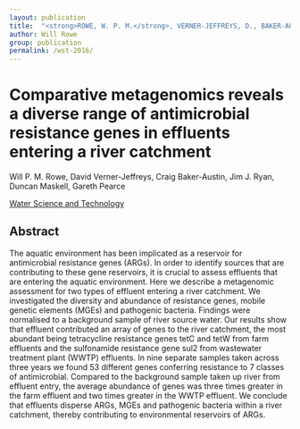 ```yaml
---
layout: publication
title:  "<strong>ROWE, W. P. M.</strong>, VERNER-JEFFREYS, D., BAKER-AUSTIN, C., RYAN, J. J., MASKELL, D. & PEARCE, G. 2016. Comparative metagenomics reveals a diverse range of antimicrobial resistance genes in effluents entering a river catchment. Water Science and Technology, 73, 7, 1541-9"
author: Will Rowe
group: publication
permalink: /wst-2016/
---
```


# Comparative metagenomics reveals a diverse range of antimicrobial resistance genes in effluents entering a river catchment

Will P. M. Rowe, David Verner-Jeffreys, Craig Baker-Austin, Jim J. Ryan, Duncan Maskell, Gareth Pearce

[Water Science and Technology](http://wst.iwaponline.com/content/73/7/1541)

## Abstract

The aquatic environment has been implicated as a reservoir for antimicrobial resistance genes (ARGs). In order to identify sources that are contributing to these gene reservoirs, it is crucial to assess effluents that are entering the aquatic environment. Here we describe a metagenomic assessment for two types of effluent entering a river catchment. We investigated the diversity and abundance of resistance genes, mobile genetic elements (MGEs) and pathogenic bacteria. Findings were normalised to a background sample of river source water. Our results show that effluent contributed an array of genes to the river catchment, the most abundant being tetracycline resistance genes tetC and tetW from farm effluents and the sulfonamide resistance gene sul2 from wastewater treatment plant (WWTP) effluents. In nine separate samples taken across three years we found 53 different genes conferring resistance to 7 classes of antimicrobial. Compared to the background sample taken up river from effluent entry, the average abundance of genes was three times greater in the farm effluent and two times greater in the WWTP effluent. We conclude that effluents disperse ARGs, MGEs and pathogenic bacteria within a river catchment, thereby contributing to environmental reservoirs of ARGs.
